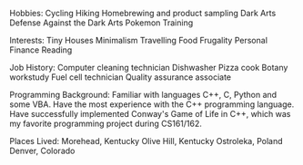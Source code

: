 Hobbies:
Cycling
Hiking
Homebrewing and product sampling
Dark Arts
Defense Against the Dark Arts
Pokemon Training

Interests:
Tiny Houses
Minimalism
Travelling
Food
Frugality
Personal Finance
Reading

Job History:
Computer cleaning technician
Dishwasher
Pizza cook
Botany workstudy
Fuel cell technician
Quality assurance associate

Programming Background:
Familiar with languages C++, C, Python and some VBA.
Have the most experience with the C++ programming language.
Have successfully implemented Conway's Game of Life in C++, which was my favorite programming project during CS161/162.

Places Lived:
Morehead, Kentucky
Olive Hill, Kentucky
Ostroleka, Poland
Denver, Colorado